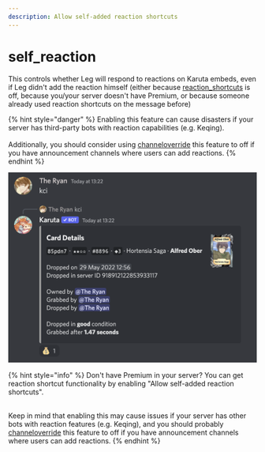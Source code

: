 ```yaml
---
description: Allow self-added reaction shortcuts
---
```


# self\_reaction

This controls whether Leg will respond to reactions on Karuta embeds, even if Leg didn't add the reaction himself (either because [reaction\_shortcuts](reaction\_shortcuts.md) is off, because you/your server doesn't have Premium, or because someone already used reaction shortcuts on the message before)

{% hint style="danger" %}
Enabling this feature can cause disasters if your server has third-party bots with reaction capabilities (e.g. Keqing).\
\
Additionally, you should consider using [channeloverride](../channel-feature-override.md) this feature to off if you have announcement channels where users can add reactions.
{% endhint %}

![The moneybag emoji is an example of a Reaction Shortcut for "leg price"](<../../../.gitbook/assets/image (13).png>)

{% hint style="info" %}
Don't have Premium in your server? You can get reaction shortcut functionality by enabling "Allow self-added reaction shortcuts".

\
Keep in mind that enabling this may cause issues if your server has other bots with reaction features (e.g. Keqing), and you should probably [channeloverride](../channel-feature-override.md) this feature to off if you have announcement channels where users can add reactions.
{% endhint %}
